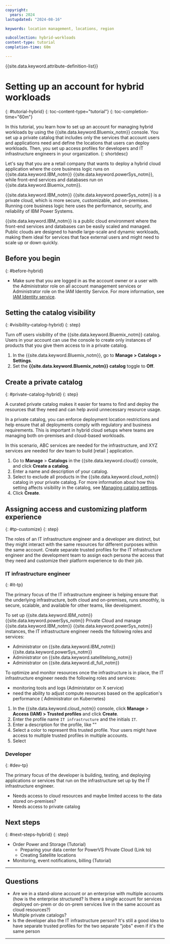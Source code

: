 ```yaml
---
copyright:
  years: 2024
lastupdated: "2024-08-16"

keywords: location management, locations, region

subcollection: hybrid-workloads
content-type: tutorial
completion-time: 60m

---
```


{{site.data.keyword.attribute-definition-list}}

# Setting up an account for hybrid workloads
{: #tutorial-hybrid}
{: toc-content-type="tutorial"}
{: toc-completion-time="60m"}

In this tutorial, you learn how to set up an account for managing hybrid workloads by using the {{site.data.keyword.Bluemix_notm}} console. You set up a private catalog that includes only the services that account users and applications need and define the locations that users can deploy workloads. Then, you set up access profiles for developers and IT infrastructure engineers in your organization.
{: shortdesc}

Let's say that you are a retail company that wants to deploy a hybrid cloud application where the core business logic runs on {{site.data.keyword.IBM_notm}} {{site.data.keyword.powerSys_notm}}, while front-end services and databases run on {{site.data.keyword.Bluemix_notm}}.

{{site.data.keyword.IBM_notm}} {{site.data.keyword.powerSys_notm}} is a private cloud, which is more secure, customizable, and on-premises. Running core business logic here uses the performance, security, and reliability of IBM Power Systems.

{{site.data.keyword.IBM_notm}} is a public cloud environment where the front-end services and databases can be easily scaled and managed. Public clouds are designed to handle large-scale and dynamic workloads, making them ideal for services that face external users and might need to scale up or down quickly.

## Before you begin
{: #before-hybrid}

- Make sure that you are logged in as the account owner or a user with the Administrator role on all account management services or Administrator role on the IAM Identity Service. For more information, see [IAM Identity service](/docs/account?topic=account-account-services#identity-service-account-management).

## Setting the catalog visibility
{: #visibility-catalog-hybrid}
{: step}

Turn off users visibility of the {{site.data.keyword.Bluemix_notm}} catalog. Users in your account can use the console to create only instances of products that you give them access to in a private catalog.

1. In the {{site.data.keyword.Bluemix_notm}}, go to **Manage > Catalogs > Settings**.
1. Set the **{{site.data.keyword.Bluemix_notm}} catalog** toggle to **Off**.

## Create a private catalog
{: #private-catalog-hybrid}
{: step}

A curated private catalog makes it easier for teams to find and deploy the resources that they need and can help avoid unnecessary resource usage.

In a private catalog, you can enforce deployment location restrictions and help ensure that all deployments comply with regulatory and business requirements. This is important in hybrid cloud setups where teams are managing both on-premises and cloud-based workloads.

In this scenario, ABC services are needed for the infrastructure, and XYZ services are needed for dev team to build [retail ] application.

1. Go to **Manage** > **Catalogs** in the {{site.data.keyword.cloud}} console, and click **Create a catalog**.
1. Enter a name and description of your catalog.
1. Select to exclude all products in the {{site.data.keyword.cloud_notm}} catalog in your private catalog. For more information about how this setting affects visibility in the catalog, see [Managing catalog settings](/docs/account?topic=account-filter-account&interface=ui).
1. Click **Create**.

## Assigning access and customizing platform experience
{: #tp-customize}
{: step}

The roles of an IT infrastructure engineer and a developer are distinct, but they might interact with the same resources for different purposes within the same account. Create separate trusted profiles for the IT infrastructure engineer and the development team to assign each persona the access that they need and customize their platform experience to do their job.

### IT infrastructure engineer
{: #it-tp}

The primary focus of the IT infrastructure engineer is helping ensure that the underlying infrastructure, both cloud and on-premises, runs smoothly, is secure, scalable, and available for other teams, like development.

To set up {{site.data.keyword.IBM_notm}} {{site.data.keyword.powerSys_notm}} Private Cloud and manage {{site.data.keyword.IBM_notm}} {{site.data.keyword.powerSys_notm}} instances, the IT infrastructure engineer needs the following roles and services:
- Administrator on {{site.data.keyword.IBM_notm}} {{site.data.keyword.powerSys_notm}}
- Administrator on {{site.data.keyword.satellitelong_notm}}
- Administrator on {{site.data.keyword.dl_full_notm}}

To optimize and monitor resources once the infrastructure is in place, the IT infrastructure engineer needs the following roles and services:
- monitoring tools and logs (Administator on X service)
- need the ability to adjust compute resources based on the application's performance ( Administrator on Kubernetes)

1. In the {{site.data.keyword.cloud_notm}} console, click **Manage** > **Access (IAM) > Trusted profiles** and click **Create**.
1. Enter the profile name `IT infrastructure` and the initials `IT`.
1. Enter a description for the profile, like ""
1. Select a color to represent this trusted profile. Your users might have access to multiple trusted profiles in multiple accounts.
1. Select


### Developer
{: #dev-tp}

The primary focus of the developer is building, testing, and deploying applications or services that run on the infrastructure set up by the IT infrastructure engineer.

- Needs access to cloud resources and maybe limited access to the data stored on-premises?
- Needs access to private catalog

## Next steps
{: #next-steps-hybrid}
{: step}

- Order Power and Storage (Tutorial)
   - Preparing your data center for PowerVS Private Cloud (Link to)
   - Creating Satellite locations
- Monitoring, event notifications, billing (Tutorial)

----

## Questions

- Are we in a stand-alone account or an enterprise with multiple accounts (how is the enterprise structured? Is there a single account for services deployed on-prem or do on-prem services live in the same account as cloud resources?)
- Multiple private catalogs?
- Is the developer also the IT infrastructure person? It's still a good idea to have separate trusted profiles for the two separate "jobs" even if it's the same person

----


